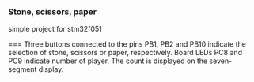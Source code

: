 ### Stone, scissors, paper
simple project for stm32f051 

===
Three buttons connected to the pins PB1, PB2 and PB10 indicate the selection of stone, scissors or paper, respectively. 
Board LEDs PC8 and PC9 indicate number of player.
The count is displayed on the seven-segment display.
